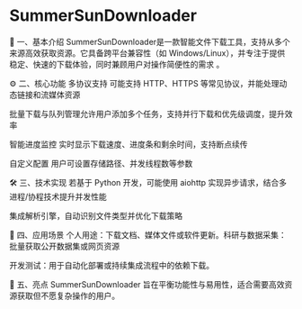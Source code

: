 # SummerSunDownloader
🧩 一、基本介绍
​​SummerSunDownloader​​ 是一款智能文件下载工具，支持从多个来源高效获取资源。它具备跨平台兼容性（如 Windows/Linux），并专注于提供稳定、快速的下载体验，同时兼顾用户对操作简便性的需求
。

⚙️ 二、核心功能
​​多协议支持​​
可能支持 HTTP、HTTPS 等常见协议，并能处理动态链接和流媒体资源

​​批量下载与队列管理​​
允许用户添加多个任务，支持并行下载和优先级调度，提升效率

​​智能进度监控​​
实时显示下载速度、进度条和剩余时间，支持断点续传

​​自定义配置​​
用户可设置存储路径、并发线程数等参数

🛠️ 三、技术实现
若基于 Python 开发，可能使用 aiohttp 实现异步请求，结合多进程/协程技术提升并发性能

集成解析引擎，自动识别文件类型并优化下载策略

🌟 四、应用场景
​​个人用途​​：下载文档、媒体文件或软件更新。
​​科研与数据采集​​：批量获取公开数据集或网页资源

​​开发测试​​：用于自动化部署或持续集成流程中的依赖下载。

💎 五、亮点
SummerSunDownloader 旨在平衡功能性与易用性，适合需要高效资源获取但不愿复杂操作的用户。
